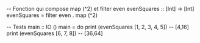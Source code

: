 -- Fonction qui compose map (^2) et filter even
evenSquares :: [Int] -> [Int]
evenSquares = filter even . map (^2)

-- Tests
main :: IO ()
main = do
    print (evenSquares [1, 2, 3, 4, 5])  -- [4,16]
    print (evenSquares [6, 7, 8])         -- [36,64]
